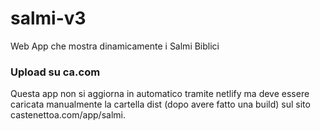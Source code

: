 # salmi-v3

Web App che mostra dinamicamente i Salmi Biblici

### Upload su ca.com 
Questa app non si aggiorna in automatico tramite netlify ma deve essere caricata
manualmente la cartella dist (dopo avere fatto una build) sul sito castenettoa.com/app/salmi.
